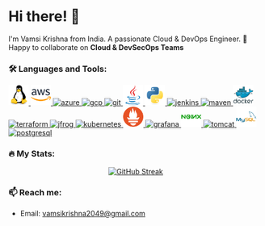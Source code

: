 # Hi there! 👋 

I'm Vamsi Krishna from India.
A passionate Cloud & DevOps Engineer.
🤝 Happy to collaborate on **Cloud & DevSecOps Teams**

### 🛠 Languages and Tools:
<p align="left">
    <a href="https://www.linux.org/" target="_blank" rel="noopener noreferrer">
        <img src="https://raw.githubusercontent.com/devicons/devicon/master/icons/linux/linux-original.svg" alt="linux" width="40" height="40">
    </a>
    <a href="https://aws.amazon.com" target="_blank" rel="noopener noreferrer">
        <img src="https://raw.githubusercontent.com/devicons/devicon/master/icons/amazonwebservices/amazonwebservices-original-wordmark.svg" alt="aws" width="40" height="40">
    </a>
    <a href="https://azure.microsoft.com/en-in/" target="_blank" rel="noopener noreferrer">
        <img src="https://www.vectorlogo.zone/logos/microsoft_azure/microsoft_azure-icon.svg" alt="azure" width="40" height="40">
    </a>
    <a href="https://cloud.google.com" target="_blank" rel="noopener noreferrer">
        <img src="https://www.vectorlogo.zone/logos/google_cloud/google_cloud-icon.svg" alt="gcp" width="40" height="40">
    </a>
    <a href="https://git-scm.com/" target="_blank" rel="noopener noreferrer">
        <img src="https://www.vectorlogo.zone/logos/git-scm/git-scm-icon.svg" alt="git" width="40" height="40">
    </a>
    <a href="https://www.java.com" target="_blank" rel="noopener noreferrer">
        <img src="https://raw.githubusercontent.com/devicons/devicon/master/icons/java/java-original.svg" alt="java" width="40" height="40">
    </a>
    <a href="https://www.python.org/" target="_blank" rel="noopener noreferrer">
        <img src="https://raw.githubusercontent.com/devicons/devicon/master/icons/python/python-original.svg" alt="python" width="40" height="40">
    </a>
    <a href="https://www.jenkins.io" target="_blank" rel="noopener noreferrer">
        <img src="https://www.vectorlogo.zone/logos/jenkins/jenkins-icon.svg" alt="jenkins" width="40" height="40">
    </a>
    <a href="https://maven.apache.org/" target="_blank" rel="noopener noreferrer">
        <img src="https://www.vectorlogo.zone/logos/apache_maven/apache_maven-icon.svg" alt="maven" width="40" height="40">
    </a>
    <a href="https://www.docker.com/" target="_blank" rel="noopener noreferrer">
        <img src="https://raw.githubusercontent.com/devicons/devicon/master/icons/docker/docker-original-wordmark.svg" alt="docker" width="40" height="40">
    </a>
    <a href="https://www.terraform.io/" target="_blank" rel="noopener noreferrer">
        <img src="https://www.vectorlogo.zone/logos/terraformio/terraformio-icon.svg" alt="terraform" width="40" height="40">
    </a>
    <a href="https://jfrog.com/" target="_blank" rel="noopener noreferrer">
        <img src="https://www.vectorlogo.zone/logos/jfrog/jfrog-icon.svg" alt="jfrog" width="40" height="40">
    </a>
    <a href="https://kubernetes.io" target="_blank" rel="noopener noreferrer">
        <img src="https://www.vectorlogo.zone/logos/kubernetes/kubernetes-icon.svg" alt="kubernetes" width="40" height="40">
    </a>
    <a href="https://prometheus.io/" target="_blank" rel="noopener noreferrer">
        <img src="https://raw.githubusercontent.com/devicons/devicon/master/icons/prometheus/prometheus-original.svg" alt="prometheus" width="40" height="40">
    </a>
    <a href="https://grafana.com" target="_blank" rel="noopener noreferrer">
        <img src="https://www.vectorlogo.zone/logos/grafana/grafana-icon.svg" alt="grafana" height="40">
    </a>
    <a href="https://www.nginx.com" target="_blank" rel="noopener noreferrer">
        <img src="https://raw.githubusercontent.com/devicons/devicon/master/icons/nginx/nginx-original.svg" alt="nginx" width="40" height="40">
    </a>
    <a href="https://tomcat.apache.org/" target="_blank" rel="noopener noreferrer">
        <img src="https://www.vectorlogo.zone/logos/apache_tomcat/apache_tomcat-icon.svg" alt="tomcat" width="40" height="40">
    </a>
    <a href="https://www.mysql.com/" target="_blank" rel="noopener noreferrer">
        <img src="https://raw.githubusercontent.com/devicons/devicon/master/icons/mysql/mysql-original-wordmark.svg" alt="mysql" width="40" height="40">
    </a>
    <a href="https://www.postgresql.org/" target="_blank" rel="noopener noreferrer">
        <img src="https://www.vectorlogo.zone/logos/postgresql/postgresql-icon.svg" alt="postgresql" width="40" height="40">
    </a>
</p>

### 🔥 My Stats:
<div align="center">
    <a href="https://git.io/streak-stats">
        <img src="https://streak-stats.demolab.com?user=vamsikrishna2049&hide_border=true" alt="GitHub Streak">
    </a>
</div>

### 📫 Reach me:
- Email: [vamsikrishna2049@gmail.com](mailto:vamsikrishna2049@gmail.com)
